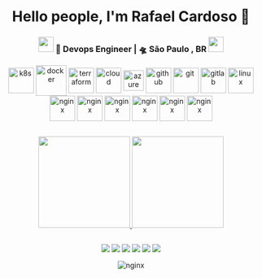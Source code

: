 <div align="center">
   <h1>Hello people, I'm Rafael Cardoso 👋
</div>

<div align="center">
<h3><img src="https://media.giphy.com/media/WUlplcMpOCEmTGBtBW/giphy.gif" width="30"> 🙎 Devops Engineer | 🛸 São Paulo , BR <img src="https://media.giphy.com/media/WUlplcMpOCEmTGBtBW/giphy.gif" width="30"></h3>
</div>
  
 
<div align="center">
  <img align="center" alt="k8s" height="50" width="50" src="https://cdn.jsdelivr.net/gh/devicons/devicon/icons/kubernetes/kubernetes-plain.svg">
  <img align="center" alt="docker" height="60" width="60" src="https://cdn.jsdelivr.net/gh/devicons/devicon/icons/docker/docker-original.svg">
  <img align="center" alt="terraform" height="50" width="50" src="https://d12i7q49526cmu.cloudfront.net/media/images/tf-logo-305.original.2e16d0ba.fill-546x416.png">
  <img align="center" alt="cloud" height="50" width="50" src="https://cdn.jsdelivr.net/gh/devicons/devicon/icons/googlecloud/googlecloud-plain.svg">
  <img align="center" alt="azure" height="40" width="40" src="https://cdn.jsdelivr.net/gh/devicons/devicon/icons/azure/azure-original.svg">
  <img align="center" alt="github" height="50" width="50" src="https://cdn.jsdelivr.net/gh/devicons/devicon/icons/github/github-original.svg">
  <img align="center" alt="git" height="50" width="50" src="https://cdn.jsdelivr.net/gh/devicons/devicon/icons/git/git-original.svg">
  <img align="center" alt="gitlab" height="50" width="50" src="https://cdn.jsdelivr.net/gh/devicons/devicon/icons/gitlab/gitlab-original.svg">
  <img align="center" alt="linux" height="50" width="50" src="https://cdn.jsdelivr.net/gh/devicons/devicon/icons/linux/linux-original.svg">
  <img align="center" alt="nginx" height="50" width="50" src="https://cdn.jsdelivr.net/gh/devicons/devicon/icons/apache/apache-original-wordmark.svg">
  <img align="center" alt="nginx" height="50" width="50" src="https://cdn.jsdelivr.net/gh/devicons/devicon/icons/nginx/nginx-original.svg">
  <img align="center" alt="nginx" height="50" width="50" src="https://cdn.jsdelivr.net/gh/devicons/devicon/icons/mysql/mysql-original.svg">
  <img align="center" alt="nginx" height="50" width="50" src="https://cdn.jsdelivr.net/gh/devicons/devicon/icons/postgresql/postgresql-original.svg">
  <img align="center" alt="nginx" height="50" width="50" src="https://cdn.jsdelivr.net/gh/devicons/devicon/icons/php/php-original.svg">
  <img align="center" alt="nginx" height="50" width="50" src="https://cdn.jsdelivr.net/gh/devicons/devicon/icons/javascript/javascript-original.svg">
  
</div>

##

<div align="center">
  <a href="https://github.com/rafaelcardoso94">
  <img height="180em" src="https://github-readme-stats.vercel.app/api?username=rafaelcardoso94&show_icons=true&theme=tokyonight&include_all_commits=true&count_private=true"/>
  <img height="180em" src="https://github-readme-stats.vercel.app/api/top-langs/?username=rafaelcardoso94&layout=compact&langs_count=7&theme=tokyonight"/>
</div>

##
  
  <div align="center"> 
  <a href="https://gitlab.com/rafaelcardoso94" target="_blank"><img src="https://img.shields.io/badge/GitLab-330F63?style=for-the-badge&logo=gitlab&logoColor=white" target="_blank"></a>   
  <a href="https://github.com/rafaelcardoso94" target="_blank"><img src="https://img.shields.io/badge/GitHub-100000?style=for-the-badge&logo=github&logoColor=white" target="_blank"></a>
  <a href = "mailto:rafael_cardoso_silva@hotmail.com"><img src="https://img.shields.io/badge/Microsoft_Outlook-0078D4?style=for-the-badge&logo=microsoft-outlook&logoColor=white" target="_blank"></a>
  <a href="mailto:rafinhacardososilva18@gmail.com" target="_blank"><img src="https://img.shields.io/badge/Gmail-D14836?style=for-the-badge&logo=gmail&logoColor=white" target="_blank"></a>  
  <a href="https://www.linkedin.com/" target="_blank"><img src="https://img.shields.io/badge/-LinkedIn-%230077B5?style=for-the-badge&logo=linkedin&logoColor=white" target="_blank"></a> 
  <a href="https://instagram.com/_rcardoso94" target="_blank"><img src="https://img.shields.io/badge/-Instagram-%23E4405F?style=for-the-badge&logo=instagram&logoColor=white" target="_blank"></a>  
 
</div>


<p align="center">
        <img align="center" alt="nginx"src="https://raw.githubusercontent.com/bornmay/bornmay/Update/svg/Bottom.svg">
</p>
  

